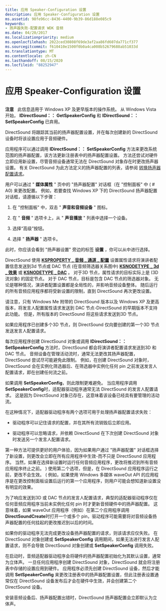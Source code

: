 ```yaml
---
title: 应用 Speaker-Configuration 设置
description: 应用 Speaker-Configuration 设置
ms.assetid: 98fe96cc-8436-4400-9b39-86d188e085c9
keywords:
- 扬声器失败-配置请求 WDK 音频
ms.date: 04/20/2017
ms.localizationpriority: medium
ms.openlocfilehash: 2022ced30808f69de3af2aa86fd607da771cf377
ms.sourcegitcommit: f610410e1500f0b0a4ca008b52679688ab51033d
ms.translationtype: MT
ms.contentlocale: zh-CN
ms.lasthandoff: 08/15/2020
ms.locfileid: "88252947"
---
```

# <a name="applying-speaker-configuration-settings"></a>应用 Speaker-Configuration 设置


## <span id="applying_speaker_configuration_settings"></span><span id="APPLYING_SPEAKER_CONFIGURATION_SETTINGS"></span>


**注意**   此信息适用于 Windows XP 及更早版本的操作系统。 从 Windows Vista 开始， **IDirectSound：： GetSpeakerConfig** 和 **IDirectSound：： SetSpeakerConfig** 已弃用。

 

DirectSound 将跟踪其当前的扬声器配置设置，并在每次创建新的 DirectSound 设备时将该设置应用于音频硬件。

应用程序可以通过调用 **IDirectSound：： SetSpeakerConfig** 方法来更改系统范围的扬声器配置，该方法更新注册表中的扬声器配置设置。 方法还尝试对硬件立即应用新设置，尽管音频设备通常无法在 DirectSound 对象存在时更改扬声器设置。 有关 DirectSound 为此方法定义的扬声器配置的列表，请参阅 [转换扬声器配置请求](translating-speaker-configuration-requests.md)。

用户可以通过 " **媒体属性** " 页中的 "扬声器配置" 对话框（在 "控制面板" 中 ( # A0) 来更改配置。 例如，若要查找 Windows XP 下的 DirectSound 扬声器配置对话框，请遵循以下步骤：

1.  在 "控制面板" 中，双击 " **声音和音频设备** " 图标。

2.  在 " **音频** " 选项卡上，从 " **声音播放** " 列表中选择一个设备。

3.  选择“高级”按钮。

4.  选择 " **扬声器** " 选项卡。

此时，你应该会看到 "扬声器设置" 旁边的标签 **设置** ，你可以从中进行选择。

DirectSound 使用 [**KSPROPERTY \_ 音频 \_ 通道 \_ 配置**](https://docs.microsoft.com/windows-hardware/drivers/audio/ksproperty-audio-channel-config) 设置属性请求将演讲者配置信息发送到3d 节点或 DAC 节点 (在音频筛选器关系图中) [**KSNODETYPE \_ 3d \_ 效果**](https://docs.microsoft.com/windows-hardware/drivers/audio/ksnodetype-3d-effects) 或 [**KSNODETYPE \_ DAC**](https://docs.microsoft.com/windows-hardware/drivers/audio/ksnodetype-dac) 。 对于3D 节点，属性请求的目标实际上是 (3D 流对象) 的固定节点。 对于 DAC 节点，目标是包含 DAC 节点的筛选器对象。 无论是哪种情况，演讲者配置设置都是全局性的，并影响音频设备整体。 随后运行的所有音频应用程序都将受新设置的限制，直到 DirectSound 再次更改设置。

请注意，只有 Windows Me 附带的 DirectSound 版本以及 Windows XP 及更高版本，将发言人配置属性请求发送到 DAC 节点-DirectSound 的早期版本不支持此功能。 但是，所有版本的 DirectSound 将这些请求发送到3D 节点。

如果应用程序已创建多个3D 节点，则 DirectSound 仅向要创建的第一个3D 节点发送发言人配置请求。

每次应用程序创建 DirectSound 对象或调用 **IDirectSound：： SetSpeakerConfig** 方法时，DirectSound 都会将演讲者配置请求发送到3D 和 DAC 节点。 音频设备在管理活动流时，通常无法更改其扬声器配置，DirectSound 尝试尽可能避免此限制。 例如，在创建 DirectSound 对象时，DirectSound 会在实例化筛选器后、在筛选器中实例化任何 pin 之前发送发言人配置请求，即在创建任何流之前。

如果调用 **SetSpeakerConfig**，则此限制更难避免。 当应用程序调用 **SetSpeakerConfig**时，适配器驱动程序通常无法 DirectSound 的发言人配置请求。 这是因为 DirectSound 对象已存在，这意味着该设备已经具有要管理的活动流。

在这种情况下，适配器驱动程序有两个选项可用于处理扬声器配置请求失败：

-   驱动程序可以记住请求的配置，并在其所有流销毁后立即应用。

-   驱动程序可以忽略请求，并依赖 DirectSound 在下次创建 DirectSound 对象时发送另一个发言人配置请求。

第一种方法可提供更好的用户体验，因为如果用户通过 "扬声器配置" 对话框选择了新设置，则更改会立即在所有应用程序中生效-而不只是 DirectSound 应用程序。 当然，如果在选择新设置时运行任何音频应用程序，更改将推迟到所有音频应用程序终止之前。 ) 使用第二个选项，但是，在 DirectSound 应用程序运行之前，更改不会生效。 ( 例如，如果使用 Windows 多媒体 waveOut API 的应用程序是在更改控制面板设置后运行的第一个应用程序，则用户可能会想知道新设置没有明显的效果。

为了响应发送到3D 或 DAC 节点的发言人配置请求，典型的适配器驱动程序仅在任何音频应用程序当前未实例化任何 pin 时才更新音频硬件中的扬声器配置。 这意味着，如果 waveOut 应用程序（例如）在第二个应用程序调用 **DirectSoundCreate**时打开一个或多个 pin，驱动程序可能需要将对音频设备扬声器配置的任何挂起的更改推迟到以后的时间。

如果你的驱动程序无法完成更改设备扬声器配置的请求，则该请求应仅失败。 在 DirectSound 对象创建或 **SetSpeakerConfig** 调用期间，如果无法进行发言人配置请求，则不会导致 DirectSound 对象创建或 **SetSpeakerConfig** 调用失败。

在启动时，音频适配器驱动程序会将硬件的扬声器配置初始化为其默认设置，通常为立体声。 一旦任何应用程序创建 DirectSound 对象，DirectSound 就会将注册表中存储的设置应用到硬件。 应用程序必须先创建 DirectSound 设备，然后才能调用 **SetSpeakerConfig** 来更改注册表中的扬声器配置设置，但此注册表设置通常仅在 DirectSound 设备发布后才会在硬件中生效，并会创建第二个 DirectSound 设备。

安装音频设备后、扬声器配置出错时，DirectSound 扬声器配置会立即默认为立体声。

 

 




